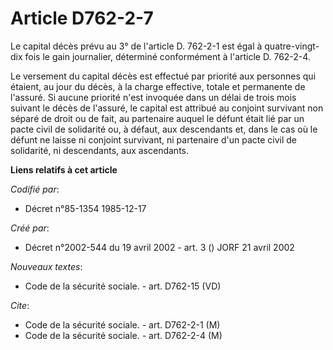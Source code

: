 # Article D762-2-7

Le capital décès prévu au 3° de l'article D. 762-2-1 est égal à quatre-vingt-dix fois le gain journalier, déterminé
conformément à l'article D. 762-2-4.

Le versement du capital décès est effectué par priorité aux personnes qui étaient, au jour du décès, à la charge effective,
totale et permanente de l'assuré. Si aucune priorité n'est invoquée dans un délai de trois mois suivant le décès de l'assuré,
le capital est attribué au conjoint survivant non séparé de droit ou de fait, au partenaire auquel le défunt était lié par un
pacte civil de solidarité ou, à défaut, aux descendants et, dans le cas où le défunt ne laisse ni conjoint survivant, ni
partenaire d'un pacte civil de solidarité, ni descendants, aux ascendants.

**Liens relatifs à cet article**

_Codifié par_:

  - Décret n°85-1354 1985-12-17

_Créé par_:

  - Décret n°2002-544 du 19 avril 2002 - art. 3 () JORF 21 avril 2002

_Nouveaux textes_:

  - Code de la sécurité sociale. - art. D762-15 (VD)

_Cite_:

  - Code de la sécurité sociale. - art. D762-2-1 (M)
  - Code de la sécurité sociale. - art. D762-2-4 (M)
